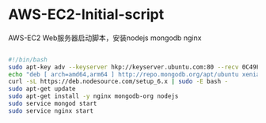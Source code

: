 # AWS-EC2-Initial-script

####
  AWS-EC2 Web服务器启动脚本，安装nodejs mongodb nginx

```sh

#!/bin/bash 
sudo apt-key adv --keyserver hkp://keyserver.ubuntu.com:80 --recv 0C49F3730359A14518585931BC711F9BA15703C6
echo "deb [ arch=amd64,arm64 ] http://repo.mongodb.org/apt/ubuntu xenial/mongodb-org/3.4 multiverse" | sudo tee /etc/apt/sources.list.d/mongodb-org-3.4.list
curl -sL https://deb.nodesource.com/setup_6.x | sudo -E bash -
sudo apt-get update
sudo apt-get install -y nginx mongodb-org nodejs
sudo service mongod start
sudo service nginx start

```
